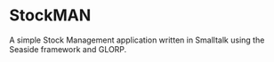 # StockMAN
A simple Stock Management application written in Smalltalk using the Seaside framework and GLORP.
